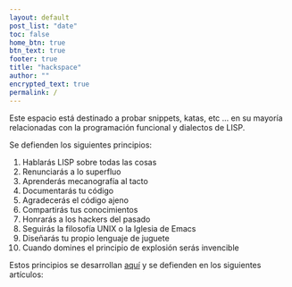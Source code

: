 ```yaml
---
layout: default
post_list: "date"
toc: false
home_btn: true
btn_text: true
footer: true
title: "hackspace"
author: ""
encrypted_text: true
permalink: /
---
```

Este espacio está destinado a probar snippets, katas, etc ... en su mayoría relacionadas con la programación funcional y dialectos de LISP.

Se defienden los siguientes principios: 

1. Hablarás LISP sobre todas las cosas
2. Renunciarás a lo superfluo
3. Aprenderás mecanografía al tacto
4. Documentarás tu código
5. Agradecerás el código ajeno
6. Compartirás tus conocimientos
7. Honrarás a los hackers del pasado
8. Seguirás la filosofía UNIX o la Iglesia de Emacs
9. Diseñarás tu propio lenguaje de juguete
10. Cuando domines el principio de explosión serás invencible

Estos principios se desarrollan [aquí](https://javistacruz.github.io/hacks/decalogo/) y se defienden en los siguientes artículos:

